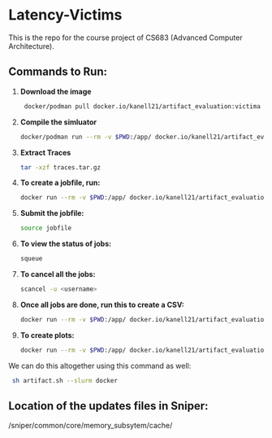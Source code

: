 # Latency-Victims

This is the repo for the course project of CS683 (Advanced Computer Architecture).

## Commands to Run:
1. **Download the image**
   ```bash
    docker/podman pull docker.io/kanell21/artifact_evaluation:victima
   ```
2. **Compile the simluator**
   ```bash
   docker/podman run --rm -v $PWD:/app/ docker.io/kanell21/artifact_evaluation:victima /bin/bash -c "cd /app/sniper && make clean && make -j4"
   ```
4. **Extract Traces**
   ```bash
   tar -xzf traces.tar.gz
   ```

3. **To create a jobfile, run:**
    ```bash
    docker run --rm -v $PWD:/app/ docker.io/kanell21/artifact_evaluation:victima python /app/scripts/launch_jobs.py --slurm $PWD --excluded_nodes $3
    ```

4. **Submit the jobfile:**
    ```bash
    source jobfile
    ```

5. **To view the status of jobs:**
    ```bash
    squeue
    ```

6. **To cancel all the jobs:**
    ```bash
    scancel -u <username>
    ```

7. **Once all jobs are done, run this to create a CSV:**
    ```bash
    docker run --rm -v $PWD:/app/ docker.io/kanell21/artifact_evaluation:victima_ptwcp_v1.1 python3 /app/scripts/create_csv.py
    ```

8. **To create plots:**
    ```bash
    docker run --rm -v $PWD:/app/ docker.io/kanell21/artifact_evaluation:victima_ptwcp_v1.1 python3 /app/scripts/create_plots.py > plots_in_tabular.txt
    ```
We can do this altogether using this command as well: 
```bash
 sh artifact.sh --slurm docker
```
## Location of the updates files in Sniper:
/sniper/common/core/memory_subsytem/cache/
